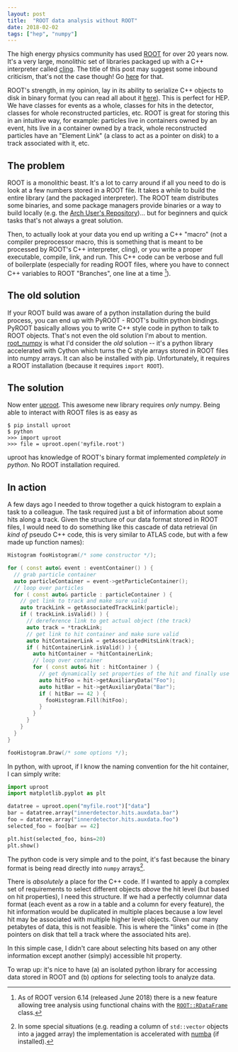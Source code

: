 ```yaml
---
layout: post
title:  "ROOT data analysis without ROOT"
date: 2018-02-02
tags: ["hep", "numpy"]
---
```


The high energy physics community has used
[ROOT](https://root.cern/) for over 20 years now. It's a very
large, monolithic set of libraries packaged up with a C++ interpreter
called [cling](https://root.cern.ch/cling). The title of this post
may suggest some inbound criticism, that's not the case though! Go
[here](http://insectnation.org/articles/problems-with-root.html) for
that.

ROOT's strength, in my opinion, lay in its ability to serialize C++
objects to disk in binary format (you can read all about it
[here](https://root.cern.ch/root/htmldoc/guides/users-guide/InputOutput.html)).
This is perfect for HEP. We have classes for events as a whole,
classes for hits in the detector, classes for whole reconstructed
particles, etc. ROOT is great for storing this in an intuitive way,
for example: particles live in containers owned by an event, hits live
in a container owned by a track, whole reconstructed particles have an
"Element Link" (a class to act as a pointer on disk) to a track
associated with it, etc.

## The problem

ROOT is a monolithic beast. It's a lot to carry around if all you need
to do is look at a few numbers stored in a ROOT file. It takes a while
to build the entire library (and the packaged interpreter). The ROOT
team distributes some binaries, and some package managers provide
binaries or a way to build locally (e.g. the [Arch User's
Repository](https://aur.archlinux.org/))... but for beginners and
quick tasks that's not always a great solution.

Then, to actually look at your data you end up writing a C++ "macro"
(not a compiler preprocessor macro, this is something that is meant to
be processed by ROOT's C++ interpreter, cling), or you write a proper
executable, compile, link, and run. This C++ code can be verbose and
full of boilerplate (especially for reading ROOT files, where you have
to connect C++ variables to ROOT "Branches", one line at a time [^1]).

## The old solution

If your ROOT build was aware of a python installation during the build
process, you can end up with PyROOT - ROOT's builtin python
bindings. PyROOT basically allows you to write C++ style code in
python to talk to ROOT objects. That's not even the old solution I'm
about to
mention. [root_numpy](https://github.com/scikit-hep/root_numpy) is
what I'd consider the _old_ solution -- it's a python library
accelerated with Cython which turns the C style arrays stored in ROOT
files into numpy arrays. It can also be installed with pip.
Unfortunately, it requires a ROOT installation (because it requires
`import ROOT`).

## The solution

Now enter [uproot](https://github.com/scikit-hep/uproot). This awesome
new library requires _only_ numpy. Being able to interact with ROOT
files is as easy as

```none
$ pip install uproot
$ python
>>> import uproot
>>> file = uproot.open('myfile.root')
```

uproot has knowledge of ROOT's binary format implemented _completely
in python_. No ROOT installation required.

## In action

A few days ago I needed to throw together a quick histogram to explain
a task to a colleague. The task required just a bit of information
about some hits along a track. Given the structure of our data format
stored in ROOT files, I would need to do something like this cascade
of data retrieval (in _kind of_ pseudo C++ code, this is very similar
to ATLAS code, but with a few made up function names):

```cpp
Histogram fooHistogram(/* some constructor */);

for ( const auto& event : eventContainer() ) {
  // grab particle container
  auto particleContainer = event->getParticleContainer();
  // loop over particles
  for ( const auto& particle : particleContainer ) {
    // get link to track and make sure valid
    auto trackLink = getAssociatedTrackLink(particle);
    if ( trackLink.isValid() ) {
      // dereference link to get actual object (the track)
      auto track = *trackLink;
      // get link to hit container and make sure valid
      auto hitContainerLink = getAssociatedHitsLink(track);
      if ( hitContainerLink.isValid() ) {
        auto hitContainer = *hitContainerLink;
        // loop over container
        for ( const auto& hit : hitContainer ) {
          // get dynamically set properties of the hit and finally use them
          auto hitFoo = hit->getAuxiliaryData("Foo");
          auto hitBar = hit->getAuxiliaryData("Bar");
          if ( hitBar == 42 ) {
            fooHistogram.Fill(hitFoo);
          }
        }
      }
    }
  }
}

fooHistogram.Draw(/* some options */);
```

In python, with uproot, if I know the naming convention for the hit
container, I can simply write:

```python
import uproot
import matplotlib.pyplot as plt

datatree = uproot.open("myfile.root")["data"]
bar = datatree.array("innerdetector.hits.auxdata.bar")
foo = datatree.array("innerdetector.hits.auxdata.foo")
selected_foo = foo[bar == 42]

plt.hist(selected_foo, bins=20)
plt.show()
```

The python code is very simple and to the point, it's fast because the
binary format is being read directly into `numpy` arrays[^2].

There is _absolutely_ a place for the C++ code. If I wanted to apply a
complex set of requirements to select different objects _above_ the
hit level (but based on hit properties), I need this structure. If we
had a perfectly columnar data format (each event as a row in a table
and a column for every feature), the hit information would be
duplicated in multiple places because a low level hit may be
associated with multiple higher level objects. Given our many
petabytes of data, this is not feasible. This is where the "links"
come in (the pointers on disk that tell a track where the associated
hits are).

In this simple case, I didn't care about selecting hits based on any
other information except another (simply) accessible hit property.

To wrap up: it's nice to have (a) an isolated python library for
accessing data stored in ROOT and (b) _options_ for selecting tools to
analyze data.

[^1]: As of ROOT version 6.14 (released June 2018) there is a new feature allowing tree
    analysis using functional chains with the
    [`ROOT::RDataFrame`](https://root.cern.ch/doc/master/classROOT_1_1RDataFrame.html)
    class.

[^2]: In some special situations (e.g. reading a column of
    `std::vector` objects into a jagged array) the implementation is
    accelerated with [numba](https://numba.pydata.org/) (if installed).
